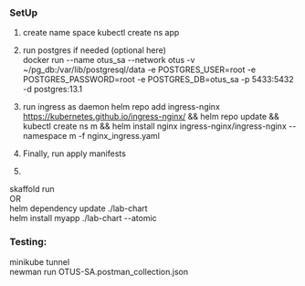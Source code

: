 
### SetUp

1) create name space
    kubectl create ns app

2) run postgres if needed (optional here) \
   docker run --name otus_sa --network otus -v ~/pg_db:/var/lib/postgresql/data -e POSTGRES_USER=root -e POSTGRES_PASSWORD=root -e POSTGRES_DB=otus_sa -p 5433:5432 -d postgres:13.1

3) run ingress as daemon
 helm repo add ingress-nginx https://kubernetes.github.io/ingress-nginx/ 
   && helm repo update 
   && kubectl create ns m
   && helm install nginx ingress-nginx/ingress-nginx --namespace m -f nginx_ingress.yaml

4) Finally, run apply manifests
5) 
skaffold run \
OR \
helm dependency update ./lab-chart \
helm install myapp ./lab-chart --atomic

### Testing:

minikube tunnel \
newman run OTUS-SA.postman_collection.json
